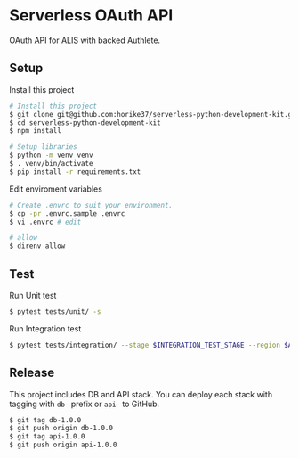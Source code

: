 # Serverless OAuth API

OAuth API for ALIS with backed Authlete.

## Setup

Install this project
```bash
# Install this project
$ git clone git@github.com:horike37/serverless-python-development-kit.git
$ cd serverless-python-development-kit
$ npm install

# Setup libraries
$ python -m venv venv
$ . venv/bin/activate
$ pip install -r requirements.txt
```

Edit enviroment variables

```bash
# Create .envrc to suit your environment.
$ cp -pr .envrc.sample .envrc
$ vi .envrc # edit

# allow
$ direnv allow
```


## Test

Run Unit test
```bash
$ pytest tests/unit/ -s
```

Run Integration test
```bash
$ pytest tests/integration/ --stage $INTEGRATION_TEST_STAGE --region $AWS_DEFAULT_REGION -s
```

## Release
This project includes DB and API stack. You can deploy each stack with tagging with `db-` prefix or `api-` to GitHub.

```bash
$ git tag db-1.0.0
$ git push origin db-1.0.0
$ git tag api-1.0.0
$ git push origin api-1.0.0
```
